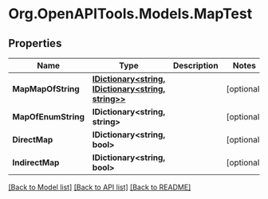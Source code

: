 # Org.OpenAPITools.Models.MapTest
## Properties

Name | Type | Description | Notes
------------ | ------------- | ------------- | -------------
**MapMapOfString** | [**IDictionary&lt;string, IDictionary&lt;string, string&gt;&gt;**](IDictionary.md) |  | [optional] 
**MapOfEnumString** | **IDictionary&lt;string, string&gt;** |  | [optional] 
**DirectMap** | **IDictionary&lt;string, bool&gt;** |  | [optional] 
**IndirectMap** | **IDictionary&lt;string, bool&gt;** |  | [optional] 

[[Back to Model list]](../README.md#documentation-for-models) [[Back to API list]](../README.md#documentation-for-api-endpoints) [[Back to README]](../README.md)

